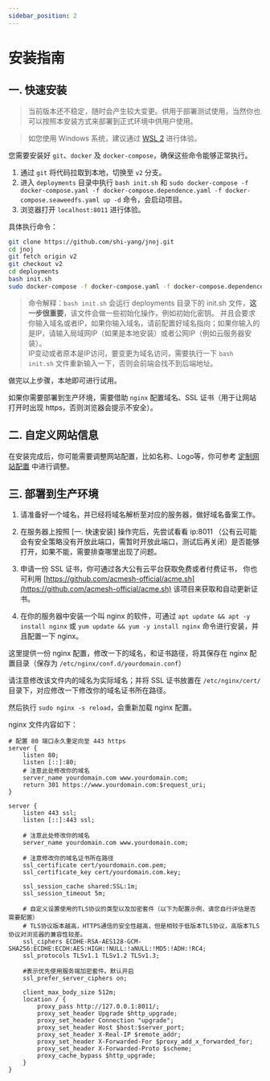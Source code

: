 ```yaml
---
sidebar_position: 2
---
```

# 安装指南

## 一. 快速安装

> 当前版本还不稳定，随时会产生较大变更。供用于部署测试使用，当然你也可以按照本安装方式来部署到正式环境中供用户使用。

> 如您使用 Windows 系统，建议通过 [WSL 2](https://learn.microsoft.com/en-us/windows/wsl/install) 进行体验。

您需要安装好 `git`、`docker` 及 `docker-compose`，确保这些命令能够正常执行。

1. 通过 `git` 将代码拉取到本地，切换至 `v2` 分支。
2. 进入 `deployments` 目录中执行 `bash init.sh` 和 `sudo docker-compose -f docker-compose.yaml -f docker-compose.dependence.yaml -f docker-compose.seaweedfs.yaml up -d` 命令，会启动项目。
3. 浏览器打开 `localhost:8011` 进行体验。

具体执行命令：

```bash
git clone https://github.com/shi-yang/jnoj.git
cd jnoj
git fetch origin v2
git checkout v2
cd deployments
bash init.sh
sudo docker-compose -f docker-compose.yaml -f docker-compose.dependence.yaml -f seaweedfs-docker-compose.yaml up -d
```

> 命令解释：`bash init.sh` 会运行 deployments 目录下的 init.sh 文件，**这一步很重要**，该文件会做一些初始化操作，例如初始化密钥。
> 并且会要求你输入域名或者IP，如果你输入域名，请前配置好域名指向；如果你输入的是IP，请输入局域网IP（如果是本地安装）或者公网IP（例如云服务器安装）。  
> IP变动或者原本是IP访问，要变更为域名访问，需要执行一下 `bash init.sh` 文件重新输入一下，否则会前端会找不到后端地址。

做完以上步骤，本地即可进行试用。

如果你需要部署到生产环境，需要借助 `nginx` 配置域名、SSL 证书（用于让网站打开时出现 https，否则浏览器会提示不安全）。

## 二. 自定义网站信息

在安装完成后，你可能需要调整网站配置，比如名称、Logo等，你可参考 [定制网站配置](../二次开发/前端开发) 中进行调整。


## 三. 部署到生产环境

1. 请准备好一个域名，并已经将域名解析至对应的服务器，做好域名备案工作。

2. 在服务器上按照 [一. 快速安装] 操作完后，先尝试看看 ip:8011 （公有云可能会有安全策略没有开放此端口，需暂时开放此端口，测试后再关闭）是否能够打开，如果不能，需要排查哪里出现了问题。

3. 申请一份 SSL 证书，你可通过各大公有云平台获取免费或者付费证书，
你也可利用 [https://github.com/acmesh-official/acme.sh](https://github.com/acmesh-official/acme.sh) 该项目来获取和自动更新证书。

4. 在你的服务器中安装一个叫 nginx 的软件，可通过 `apt update && apt -y install nginx` 或 `yum update && yum -y install nginx` 命令进行安装，并且配置一下 nginx。

这里提供一份 nginx 配置，修改一下的域名，和证书路径，将其保存在 nginx 配置目录（保存为 `/etc/nginx/conf.d/yourdomain.conf`）

请注意修改该文件内的域名为实际域名；并将 SSL 证书放置在 `/etc/nginx/cert/` 目录下，对应修改一下修改你的域名证书所在路径。

然后执行 `sudo nginx -s reload`，会重新加载 nginx 配置。

nginx 文件内容如下：

```
# 配置 80 端口永久重定向至 443 https
server {
	listen 80;
	listen [::]:80;
	# 注意此处修改你的域名
	server_name yourdomain.com www.yourdomain.com;
	return 301 https://www.yourdomain.com:$request_uri;
}

server {
	listen 443 ssl;
	listen [::]:443 ssl;

	# 注意此处修改你的域名
	server_name yourdomain.com www.yourdomain.com;

	# 注意修改你的域名证书所在路径
	ssl_certificate cert/yourdomain.com.pem;
	ssl_certificate_key cert/yourdomain.com.key;

	ssl_session_cache shared:SSL:1m;
	ssl_session_timeout 5m;

	# 自定义设置使用的TLS协议的类型以及加密套件（以下为配置示例，请您自行评估是否需要配置）
	# TLS协议版本越高，HTTPS通信的安全性越高，但是相较于低版本TLS协议，高版本TLS协议对浏览器的兼容性较差。
	ssl_ciphers ECDHE-RSA-AES128-GCM-SHA256:ECDHE:ECDH:AES:HIGH:!NULL:!aNULL:!MD5:!ADH:!RC4;
	ssl_protocols TLSv1.1 TLSv1.2 TLSv1.3;

	#表示优先使用服务端加密套件。默认开启
	ssl_prefer_server_ciphers on;

	client_max_body_size 512m;
	location / {
		proxy_pass http://127.0.0.1:8011/;
		proxy_set_header Upgrade $http_upgrade;
		proxy_set_header Connection "upgrade";
		proxy_set_header Host $host:$server_port;
		proxy_set_header X-Real-IP $remote_addr;
		proxy_set_header X-Forwarded-For $proxy_add_x_forwarded_for;
		proxy_set_header X-Forwarded-Proto $scheme;
		proxy_cache_bypass $http_upgrade;
	}
}
```

